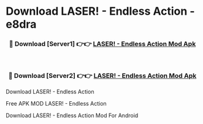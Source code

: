 # Download LASER! - Endless Action - e8dra



<div align="center">
<h3>🔴 Download [Server1] 👉👉 <a href="https://momento.my/?title=LASER!_-_Endless_Action">LASER! - Endless Action Mod Apk</a></h3><br>

<h3>🔴 Download [Server2] 👉👉 <a href="https://momento.my/?title=LASER!_-_Endless_Action">LASER! - Endless Action Mod Apk</a></h3>
</div>



Download LASER! - Endless Action 

Free APK MOD LASER! - Endless Action 

Download LASER! - Endless Action Mod For Android
